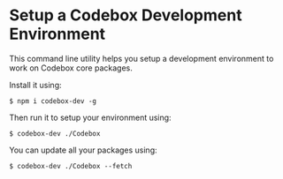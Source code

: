 # Setup a Codebox Development Environment

This command line utility helps you setup a development environment to work on Codebox core packages.

Install it using:

```
$ npm i codebox-dev -g
```

Then run it to setup your environment using:

```
$ codebox-dev ./Codebox
```

You can update all your packages using:

```
$ codebox-dev ./Codebox --fetch
```
